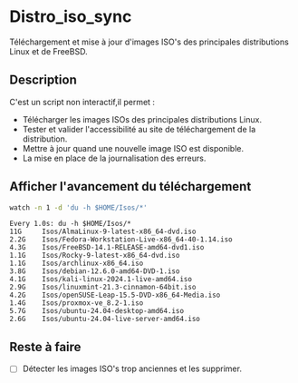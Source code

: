 # Distro_iso_sync
Téléchargement et mise à jour d'images ISO's des principales distributions Linux et de FreeBSD.

## Description
C'est un script non interactif,il permet : 
- Télécharger les images ISOs des principales distributions Linux. 
- Tester et valider l'accessibilité au site de téléchargement de la distribution.
- Mettre à jour quand une nouvelle image ISO est disponible.
- La mise en place de la journalisation des erreurs.

## Afficher l'avancement du téléchargement
```Bash
watch -n 1 -d 'du -h $HOME/Isos/*'
```

```
Every 1.0s: du -h $HOME/Isos/*
11G     Isos/AlmaLinux-9-latest-x86_64-dvd.iso
2.2G    Isos/Fedora-Workstation-Live-x86_64-40-1.14.iso
4.3G    Isos/FreeBSD-14.1-RELEASE-amd64-dvd1.iso
1.1G    Isos/Rocky-9-latest-x86_64-dvd.iso
1.1G    Isos/archlinux-x86_64.iso
3.8G    Isos/debian-12.6.0-amd64-DVD-1.iso
4.1G    Isos/kali-linux-2024.1-live-amd64.iso
2.9G    Isos/linuxmint-21.3-cinnamon-64bit.iso
4.2G    Isos/openSUSE-Leap-15.5-DVD-x86_64-Media.iso
1.4G    Isos/proxmox-ve_8.2-1.iso
5.7G    Isos/ubuntu-24.04-desktop-amd64.iso
2.6G    Isos/ubuntu-24.04-live-server-amd64.iso
```
## Reste à faire
- [ ] Détecter les images ISO's trop anciennes et les supprimer.
